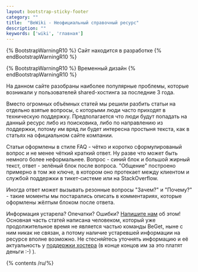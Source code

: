 ```yaml
---
layout: bootstrap-sticky-footer
category: ""
title:  "BeWiki - Неофициальный справочный ресурс"
description: ""
keywords: ['wiki', 'главная']
---
```


{% BootstrapWarningR10 %}
Сайт находится в разработке
{% endBootstrapWarningR10 %}

{% BootstrapWarningR10 %}
Временный дизайн
{% endBootstrapWarningR10 %}

На данном сайте разобраны наиболее популярные проблемы, которые возникали у пользователей shared-хостинга за последние 3 года.

Вместо огромных объёмных статей мы решили разбить статьи на отдельно взятые вопросы, с которыми люди часто приходят в техническую поддержку.
Предполагается что люди будут попадать на данный ресурс либо из поисковика, либо по направлению из поддержки, потому им вряд ли будет интересна простыня текста, как в статьях на официальном сайте компании.

Статьи оформлены в стиле FAQ - чётко и коротко сформулированый вопрос и не менее чёткий краткий ответ. Ну разве что может быть немного более неформальнее. 
Вопрос - синий блок и большой жирный текст, ответ - зелёный блок после вопроса.
"Общение" построено примерно в том же ключе, в котором оно протекает между клиентом и службой поддержки в тикет-системе или на StackOverflow.

Иногда ответ может вызывать резонные вопросы "Зачем?" и "Почему?" - такие моменты мы постарались описать в комментариях, которые оформлены жёлтым блоком после ответа.

Информация устарела? Опечатки? Ошибки? [Напишите нам](https://github.com/ford153focus/wiki.beget.tech/issues/new) об этом! Основная часть статей написана человеком, который уже продолжительное время не является частью команды BeGet, ныне с ним никак не связан, а потому наличие устаревшей информации на ресурсе вполне возможно. Не стесняйтесь уточнять информацию и её актуальность у [поддержки хостера](https://cp.beget.com/support/) (в конце концов им за это платят деньги :-) ).

{% contents /ru/%}
